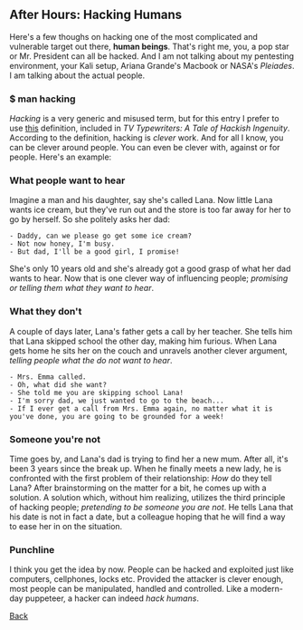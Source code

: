## After Hours: Hacking Humans

Here's a few thoughs on hacking one of the most complicated and vulnerable target out there, **human beings**. That's right me, you, a pop star or Mr. President can all be hacked. And I am not talking about my pentesting environment, your Kali setup, Ariana Grande's Macbook or NASA's *Pleiades*. I am talking about the actual people.

### $ man hacking

*Hacking* is a very generic and misused term, but for this entry I prefer to use [this](http://www.catb.org/jargon/html/meaning-of-hack.html) definition, included in *TV Typewriters: A Tale of Hackish Ingenuity*. According to the definition, hacking is *clever* work. And for all I know, you can be clever around people. You can even be clever with, against or for people. Here's an example:

### What people want to hear

Imagine a man and his daughter, say she's called Lana. Now little Lana wants ice cream, but they've run out and the store is too far away for her to go by herself. So she politely asks her dad: 

```
- Daddy, can we please go get some ice cream?
- Not now honey, I'm busy.
- But dad, I'll be a good girl, I promise!
```

She's only 10 years old and she's already got a good grasp of what her dad wants to hear. Now that is one clever way of influencing people; *promising or telling them what they want to hear*.

### What they don't

A couple of days later, Lana's father gets a call by her teacher. She tells him that Lana skipped school the other day, making him furious. When Lana gets home he sits her on the couch and unravels another clever argument, *telling people what the do not want to hear*.

```
- Mrs. Emma called.
- Oh, what did she want?
- She told me you are skipping school Lana!
- I'm sorry dad, we just wanted to go to the beach...
- If I ever get a call from Mrs. Emma again, no matter what it is you've done, you are going to be grounded for a week!
```

### Someone you're not

Time goes by, and Lana's dad is trying to find her a new mum. After all, it's been 3 years since the break up. When he finally meets a new lady, he is confronted with the first problem of their relationship: *How* do they tell Lana? After brainstorming on the matter for a bit, he comes up with a solution. A solution which, without him realizing, utilizes the third principle of hacking people; *pretending to be someone you are not*. He tells Lana that his date is not in fact a date, but a colleague hoping that he will find a way to ease her in on the situation.

### Punchline

I think you get the idea by now. People can be hacked and exploited just like computers, cellphones, locks etc. Provided the attacker is clever enough, most people can be manipulated, handled and controlled. Like a modern-day puppeteer, a hacker can indeed *hack humans*.

[Back](https://naliferopoulos.github.io/ThinkingInBinary/)
